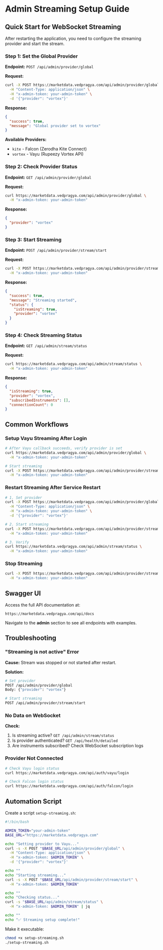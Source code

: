 # Admin Streaming Setup Guide

## Quick Start for WebSocket Streaming

After restarting the application, you need to configure the streaming provider and start the stream.

### Step 1: Set the Global Provider

**Endpoint:** `POST /api/admin/provider/global`

**Request:**
```bash
curl -X POST https://marketdata.vedpragya.com/api/admin/provider/global \
  -H "Content-Type: application/json" \
  -H "x-admin-token: your-admin-token" \
  -d '{"provider": "vortex"}'
```

**Response:**
```json
{
  "success": true,
  "message": "Global provider set to vortex"
}
```

**Available Providers:**
- `kite` - Falcon (Zerodha Kite Connect)
- `vortex` - Vayu (Rupeezy Vortex API)

### Step 2: Check Provider Status

**Endpoint:** `GET /api/admin/provider/global`

**Request:**
```bash
curl https://marketdata.vedpragya.com/api/admin/provider/global \
  -H "x-admin-token: your-admin-token"
```

**Response:**
```json
{
  "provider": "vortex"
}
```

### Step 3: Start Streaming

**Endpoint:** `POST /api/admin/provider/stream/start`

**Request:**
```bash
curl -X POST https://marketdata.vedpragya.com/api/admin/provider/stream/start \
  -H "x-admin-token: your-admin-token"
```

**Response:**
```json
{
  "success": true,
  "message": "Streaming started",
  "status": {
    "isStreaming": true,
    "provider": "vortex"
  }
}
```

### Step 4: Check Streaming Status

**Endpoint:** `GET /api/admin/stream/status`

**Request:**
```bash
curl https://marketdata.vedpragya.com/api/admin/stream/status \
  -H "x-admin-token: your-admin-token"
```

**Response:**
```json
{
  "isStreaming": true,
  "provider": "vortex",
  "subscribedInstruments": [],
  "connectionCount": 0
}
```

## Common Workflows

### Setup Vayu Streaming After Login

```bash
# After Vayu callback succeeds, verify provider is set
curl https://marketdata.vedpragya.com/api/admin/provider/global \
  -H "x-admin-token: your-admin-token"

# Start streaming
curl -X POST https://marketdata.vedpragya.com/api/admin/provider/stream/start \
  -H "x-admin-token: your-admin-token"
```

### Restart Streaming After Service Restart

```bash
# 1. Set provider
curl -X POST https://marketdata.vedpragya.com/api/admin/provider/global \
  -H "Content-Type: application/json" \
  -H "x-admin-token: your-admin-token" \
  -d '{"provider": "vortex"}'

# 2. Start streaming
curl -X POST https://marketdata.vedpragya.com/api/admin/provider/stream/start \
  -H "x-admin-token: your-admin-token"

# 3. Verify
curl https://marketdata.vedpragya.com/api/admin/stream/status \
  -H "x-admin-token: your-admin-token"
```

### Stop Streaming

```bash
curl -X POST https://marketdata.vedpragya.com/api/admin/provider/stream/stop \
  -H "x-admin-token: your-admin-token"
```

## Swagger UI

Access the full API documentation at:
```
https://marketdata.vedpragya.com/api/docs
```

Navigate to the **admin** section to see all endpoints with examples.

## Troubleshooting

### "Streaming is not active" Error

**Cause:** Stream was stopped or not started after restart.

**Solution:**
```bash
# Set provider
POST /api/admin/provider/global
Body: {"provider": "vortex"}

# Start streaming
POST /api/admin/provider/stream/start
```

### No Data on WebSocket

**Check:**
1. Is streaming active? `GET /api/admin/stream/status`
2. Is provider authenticated? `GET /api/health/detailed`
3. Are instruments subscribed? Check WebSocket subscription logs

### Provider Not Connected

```bash
# Check Vayu login status
curl https://marketdata.vedpragya.com/api/auth/vayu/login

# Check Falcon login status
curl https://marketdata.vedpragya.com/api/auth/falcon/login
```

## Automation Script

Create a script `setup-streaming.sh`:

```bash
#!/bin/bash

ADMIN_TOKEN="your-admin-token"
BASE_URL="https://marketdata.vedpragya.com"

echo "Setting provider to Vayu..."
curl -s -X POST "$BASE_URL/api/admin/provider/global" \
  -H "Content-Type: application/json" \
  -H "x-admin-token: $ADMIN_TOKEN" \
  -d '{"provider": "vortex"}'

echo ""
echo "Starting streaming..."
curl -s -X POST "$BASE_URL/api/admin/provider/stream/start" \
  -H "x-admin-token: $ADMIN_TOKEN"

echo ""
echo "Checking status..."
curl -s "$BASE_URL/api/admin/stream/status" \
  -H "x-admin-token: $ADMIN_TOKEN" | jq

echo ""
echo "✅ Streaming setup complete!"
```

Make it executable:
```bash
chmod +x setup-streaming.sh
./setup-streaming.sh
```

